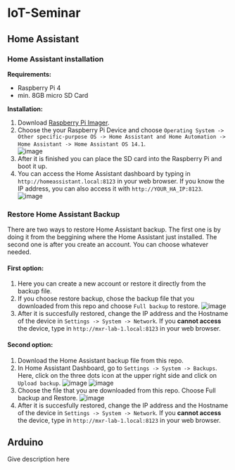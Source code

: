# IoT-Seminar

## Home Assistant

### Home Assistant installation
**Requirements:**
- Raspberry Pi 4
- min. 8GB micro SD Card

**Installation:**
1. Download [Raspberry Pi Imager](https://www.raspberrypi.com/software/).
2. Choose the your Raspberry Pi Device and choose `Operating System -> Other specific-purpose OS -> Home Assistant and Home Automation -> Home Assistant -> Home Assistant OS 14.1`.   
![image](https://github.com/user-attachments/assets/6e625f45-b186-4a00-a16a-40fd9f2efff0)
3. After it is finished you can place the SD card into the Raspberry Pi and boot it up.
4. You can access the Home Assistant dashboard by typing in `http://homeassistant.local:8123` in your web browser. If you know the IP address, you can also access it with `http://YOUR_HA_IP:8123`.
![image](https://github.com/user-attachments/assets/3d479bb3-97cf-4f1f-8205-e0bf9e3926fa)

  

### Restore Home Assistant Backup
There are two ways to restore Home Assistant backup. The first one is by doing it from the beggining where the Home Assistant just installed. The second one is after you create an account. You can choose whatever needed.
#### First option:
1. Here you can create a new account or restore it directly from the backup file.
2. If you choose restore backup, chose the backup file that you downloaded from this repo and choose `Full backup` to restore.
![image](https://github.com/user-attachments/assets/b8f18bb2-1ac8-40c1-997f-570d4bf63156)
3. After it is succesfully restored, change the IP address and the Hostname of the device in `Settings -> System -> Network`. If you **cannot access** the device, type in `http://mxr-lab-1.local:8123` in your web browser.


#### Second option:
1. Download the Home Assistant backup file from this repo.
2. In Home Assistant Dashboard, go to `Settings -> System -> Backups`. Here, click on the three dots icon at the upper right side and click on `Upload backup`. 
  ![image](https://github.com/user-attachments/assets/5a9defa1-7e33-49e7-9f1b-3541d9b7df43)
  ![image](https://github.com/user-attachments/assets/356f7584-7028-4edf-b78d-8093b6d5ffcd)
3. Choose the file that you are downloaded from this repo. Choose Full backup and Restore.
   ![image](https://github.com/user-attachments/assets/53be26a2-6ce4-4513-a2f5-c43d37a7e5a8)
4. After it is succesfully restored, change the IP address and the Hostname of the device in `Settings -> System -> Network`. If you **cannot access** the device, type in `http://mxr-lab-1.local:8123` in your web browser.

## Arduino
Give description here
